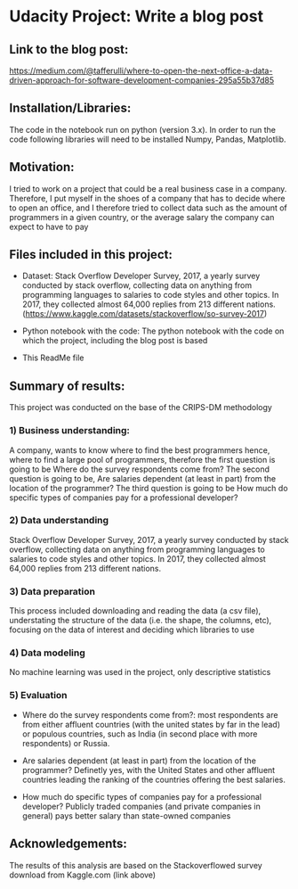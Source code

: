 # Udacity Project: Write a blog post

## Link to the blog post: 
https://medium.com/@tafferulli/where-to-open-the-next-office-a-data-driven-approach-for-software-development-companies-295a55b37d85

## Installation/Libraries:
The code in the notebook run on python (version 3.x). In order to run the code following libraries will need to be installed Numpy, Pandas, Matplotlib.

## Motivation: 
I tried to work on a project that could be a real business case in a company. Therefore, I put myself in the shoes of a company that has to decide where to open an office, and I therefore tried to collect data such as the amount of programmers in a given country, or the average salary the company can expect to have to pay 

## Files included in this project:

- Dataset: Stack Overflow Developer Survey, 2017, a yearly survey conducted by stack overflow, collecting data on anything from programming languages to salaries to code styles and other topics. In 2017, they collected almost 64,000 replies from 213 different nations.(https://www.kaggle.com/datasets/stackoverflow/so-survey-2017)

- Python notebook with the code: The python notebook with the code on which the project, including the blog post is based

- This ReadMe file

## Summary of results:

This project was conducted on the base of the CRIPS-DM methodology

### 1) Business understanding: 
A company, wants to know where to find the best programmers hence, where to find a large pool of programmers, therefore the first question is going to be Where do the survey respondents come from?
The second question is going to be, Are salaries dependent (at least in part) from the location of the programmer?
The third question is going to be How much do specific types of companies pay for a professional developer?

### 2) Data understanding
Stack Overflow Developer Survey, 2017, a yearly survey conducted by stack overflow, collecting data on anything from programming languages to salaries to code styles and other topics. In 2017, they collected almost 64,000 replies from 213 different nations.

### 3) Data preparation
This process included downloading and reading the data (a csv file), understating the structure of the data (i.e. the shape, the columns, etc), focusing on the data of interest and deciding which libraries to use

### 4) Data modeling
No machine learning was used in the project, only descriptive statistics

### 5) Evaluation

- Where do the survey respondents come from?: most respondents are from either affluent countries (with the united states by far in the lead) or populous countries, such as India (in second place with more respondents) or Russia.

- Are salaries dependent (at least in part) from the location of the programmer? Definetly yes, with the United States and other affluent countries leading the ranking of the countries offering the best salaries.

- How much do specific types of companies pay for a professional developer? Publicly traded companies (and private companies in general) pays better salary than state-owned companies

## Acknowledgements: 
The results of this analysis are based on the Stackoverflowed survey download from Kaggle.com (link above)
